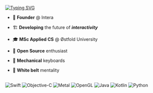 [![Typing SVG](https://readme-typing-svg.demolab.com?font=Fira+Code&weight=600&size=22&duration=4250&pause=750&color=80CE87&width=750&lines=Hi+there!+I'm+Astemir;%EF%A3%BF+Software+Engineer;Founded+an+amazing+company;I've+crossed+the+Earth+a+number+of+times;Currently+pushing+the+boundaries+of+visual+data+models)](https://git.io/typing-svg)
<!--![github-header](/Assets/se1.png) -->
<!--
<div>
    <img align="right" src="https://leetcard.jacoblin.cool/eleev?width=500&height=194&theme=nord&animation=false&border=0&radius=20" width="40%"/>  
</div>
-->
  
- 👾 **Founder** @ Intera

- 🏗️ **Developing** the future of ***interactivity***

- 🎓 **MSc Applied CS** @ Østfold University

- 🐙 **Open Source** enthusiast

- 🌚 **Mechanical** keyboards

- 🥋 **White belt** mentality

<!-- 
<p float="left">
<picture>
  <source media="(prefers-color-scheme: dark)" srcset="https://raw.githubusercontent.com/eleev/eleev/output/github-contribution-grid-snake-dark.svg">
  <source media="(prefers-color-scheme: light)" srcset="https://raw.githubusercontent.com/eleev/eleev/output/github-contribution-grid-snake.svg">
  <img alt="github contribution grid snake animation" src="https://raw.githubusercontent.com/eleev/eleev/output/github-contribution-grid-snake.svg" width="65%">
</picture>
<picture>
  <img alt="github contribution grid snake animation" src="https://leetcard.jacoblin.cool/eleev?width=500&height=194&theme=nord&animation=false&border=0&radius=20" width="34%">
</picture>
</p>
 -->

\
![Swift](https://img.shields.io/badge/Swift-F54A2A?style=flat-rounded&logo=swift&logoColor=white)
![Objective-C](https://img.shields.io/badge/Objective--C-%233A95E3.svg?style=flat-rounded&logo=apple&logoColor=white)
![Metal](https://img.shields.io/badge/Metal-800080?style=flat-rounded&logo=apple&logoColor=white)
![OpenGL](https://img.shields.io/badge/OpenGL-%23FFFFFF.svg?style=flat-rounded&logo=opengl)
![Java](https://img.shields.io/badge/Java-%23ED8B00.svg?style=flat-rounded&logo=openjdk&logoColor=white)
![Kotlin](https://img.shields.io/badge/Kotlin-%237F52FF.svg?style=flat-rounded&logo=kotlin&logoColor=white)
![Python](https://img.shields.io/badge/Python-3670A0?style=flat-rounded&logo=python&logoColor=ffdd54)

<!---
<br>

[![](https://github-readme-stats.vercel.app/api?username=eleev&hide_border=true&theme=nord&border_radius=4&width=220&height=200&include_all_commits=true&text_bold=true&custom_title=eleev&disable_animations=true&ring_color=FFA500)](https://github.com/eleev) | [![](https://leetcard.jacoblin.cool/eleev?width=500&height=194&theme=nord&animation=false&border=0&radius=20)](https://leetcode.com/eleev/)
--|--
-->


